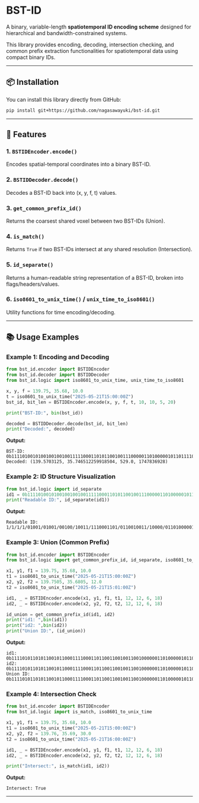 # BST-ID

A binary, variable-length **spatiotemporal ID encoding scheme** designed for hierarchical and bandwidth-constrained systems.

This library provides encoding, decoding, intersection checking, and common prefix extraction functionalities for spatiotemporal data using compact binary IDs.

---

## 📦 Installation

You can install this library directly from GitHub:

```bash
pip install git+https://github.com/nagasawayuki/bst-id.git
```

---

## 🚀 Features

### 1. `BSTIDEncoder.encode()`

Encodes spatial-temporal coordinates into a binary BST-ID.

### 2. `BSTIDDecoder.decode()`

Decodes a BST-ID back into (x, y, f, t) values.

### 3. `get_common_prefix_id()`

Returns the coarsest shared voxel between two BST-IDs (Union).

### 4. `is_match()`

Returns `True` if two BST-IDs intersect at any shared resolution (Intersection).

### 5. `id_separate()`

Returns a human-readable string representation of a BST-ID, broken into flags/headers/values.

### 6. `iso8601_to_unix_time()` / `unix_time_to_iso8601()`

Utility functions for time encoding/decoding.

---

## 📚 Usage Examples

### Example 1: Encoding and Decoding

```python
from bst_id.encoder import BSTIDEncoder
from bst_id.decoder import BSTIDDecoder
from bst_id.logic import iso8601_to_unix_time, unix_time_to_iso8601

x, y, f = 139.75, 35.68, 10.0
t = iso8601_to_unix_time("2025-05-21T15:00:00Z")
bst_id, bit_len = BSTIDEncoder.encode(x, y, f, t, 10, 10, 5, 20)

print("BST-ID:", bin(bst_id))

decoded = BSTIDDecoder.decode(bst_id, bit_len)
print("Decoded:", decoded)
```

**Output:**

```
BST-ID: 0b111101001010010010010011111000110101100100111000001101000001011011110
Decoded: (139.5703125, 35.746512259918504, 529.0, 1747836928)
```
### Example 2: ID Structure Visualization

```python
from bst_id.logic import id_separate
id1 = 0b111101001010010010010011111000110101100100111000001101000001011011110
print("Readable ID:", id_separate(id1))
```

**Output:**

```
Readable ID: 1/1/1/1/01001/01001/00100/10011/1110001101/0110010011/10000/01101000001011011110
```

### Example 3: Union (Common Prefix)

```python
from bst_id.encoder import BSTIDEncoder
from bst_id.logic import get_common_prefix_id, id_separate, iso8601_to_unix_time

x1, y1, f1 = 139.75, 35.68, 10.0
t1 = iso8601_to_unix_time("2025-05-21T15:00:00Z")
x2, y2, f2 = 139.7505, 35.6805, 12.0
t2 = iso8601_to_unix_time("2025-05-21T15:01:00Z")

id1, _ = BSTIDEncoder.encode(x1, y1, f1, t1, 12, 12, 6, 18)
id2, _ = BSTIDEncoder.encode(x2, y2, f2, t2, 12, 12, 6, 18)

id_union = get_common_prefix_id(id1, id2)
print("id1: ",bin(id1))
print("id2: ",bin(id2))
print("Union ID:", (id_union))
```

**Output:**

```
id1:  0b111101011010110010110001111000110110011001001100100000011010000010110111
id2:  0b111101011010110010110001111000110110011001001100100000011010000010110111
Union ID: 0b111101011010110010110001111000110110011001001100100000011010000010110111
```

### Example 4: Intersection Check

```python
from bst_id.encoder import BSTIDEncoder
from bst_id.logic import is_match, iso8601_to_unix_time

x1, y1, f1 = 139.75, 35.68, 10.0
t1 = iso8601_to_unix_time("2025-05-21T15:00:00Z")
x2, y2, f2 = 139.76, 35.69, 30.0
t2 = iso8601_to_unix_time("2025-05-21T16:00:00Z")

id1, _ = BSTIDEncoder.encode(x1, y1, f1, t1, 12, 12, 6, 18)
id2, _ = BSTIDEncoder.encode(x2, y2, f2, t2, 12, 12, 6, 18)

print("Intersect:", is_match(id1, id2))
```

**Output:**

```
Intersect: True
```


---








